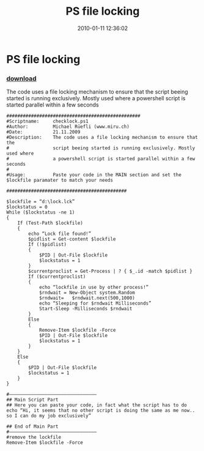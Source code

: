 ﻿---
pid:            1566
poster:         drmiru
title:          PS file locking
date:           2010-01-11 12:36:02
format:         posh
parent:         0
parent:         0

---

# PS file locking

### [download](1566.ps1)

The code uses a file locking mechanism to ensure that the
script beeing started is running exclusively. Mostly used where
a powershell script is started parallel within a few seconds

```posh
#################################################
#Scriptname:     checklock.ps1
#Author:         Michael Rüefli (www.miru.ch)
#Date:           21.11.2009
#Description:    The code uses a file locking mechanism to ensure that the
#                script beeing started is running exclusively. Mostly used where
#                a powershell script is started parallel within a few seconds
#
#Usage:          Paste your code in the MAIN section and set the $lockfile paramater to match your needs

############################################

$lockfile = “d:\lock.lck”
$lockstatus = 0
While ($lockstatus -ne 1)
{
	If (Test-Path $lockfile)
	{
		echo “Lock file found!”
		$pidlist = Get-content $lockfile
		If (!$pidlist)
		{
			$PID | Out-File $lockfile
			$lockstatus = 1
		}
		$currentproclist = Get-Process | ? { $_.id -match $pidlist }
		If ($currentproclist)
		{
			echo “lockfile in use by other process!”
			$rndwait = New-Object system.Random
			$rndwait=	$rndwait.next(500,1000)
			echo “Sleeping for $rndwait Milliseconds”
			Start-Sleep -Milliseconds $rndwait
		}
		Else
		{
			Remove-Item $lockfile -Force
			$PID | Out-File $lockfile
			$lockstatus = 1
		}
	}
	Else
	{
		$PID | Out-File $lockfile
		$lockstatus = 1
	}
}

#———————————————————————————————–
## Main Script Part
## Here you can paste your code, in fact what the script has to do
echo “Hi, it seems that no other script is doing the same as me now.. so I can do my job exclusively”

## End of Main Part
#———————————————————————————————–
#remove the lockfile
Remove-Item $lockfile -Force
```
